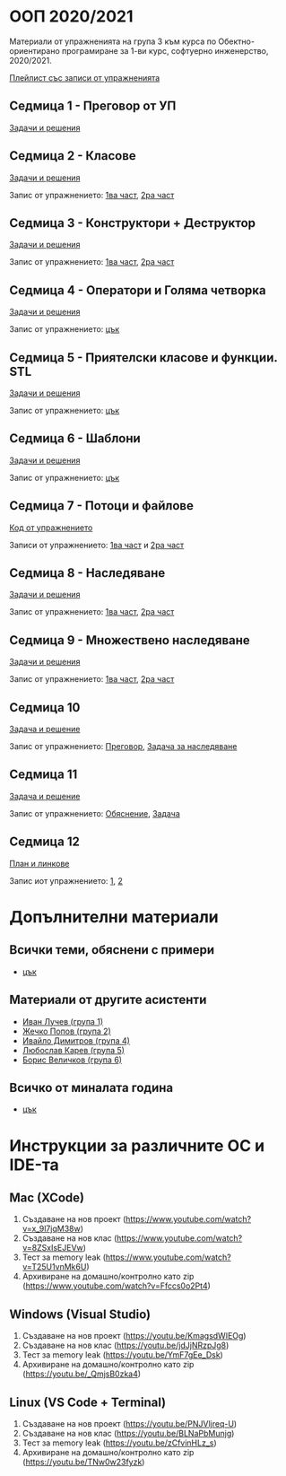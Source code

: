 # ООП 2020/2021

Материали от упражненията на група 3 към курса по Обектно-ориентирано програмиране за 1-ви курс, софтуерно инженерство, 2020/2021.

[Плейлист със записи от упражненията](https://www.youtube.com/playlist?list=PL7iLCIKeRWYeSmzbF7DsvVBuXJJsCyk7v)

## Седмица 1 - Преговор от УП

[Задачи и решения](week1)

## Седмица 2 - Класове

[Задачи и решения](week2)

Запис от упражнението: [1ва част](https://www.youtube.com/watch?v=ww5aVP-7Gc0), [2ра част](https://www.youtube.com/watch?v=urqDEqyZOXg)

## Седмица 3 - Конструктори + Деструктор

[Задачи и решения](week3)

Запис от упражнението: [1ва част](https://www.youtube.com/watch?v=CJ6qqTD3Dko), [2ра част](https://www.youtube.com/watch?v=YwdgFJgin24)

## Седмица 4 - Оператори и Голяма четворка

[Задачи и решения](week4)

Запис от упражнението: [цък](https://youtu.be/vpfRq2SLACQ)

## Седмица 5 - Приятелски класове и функции. STL

[Задачи и решения](week5)

Запис от упражнението: [цък](https://youtu.be/iwcRi5yuAys)

## Седмица 6 - Шаблони

[Задачи и решения](week6)

Запис от упражнението: [цък](https://www.youtube.com/watch?v=i0BfRSRY9QY)

## Седмица 7 - Потоци и файлове

[Код от упражнението](week7)

Записи от упражнението: [1ва част](https://youtu.be/8tXSgVCMhM0) и [2ра част](https://youtu.be/UziZLlYOIJM)

## Седмица 8 - Наследяване

[Задачи и решения](week8)

Запис от упражнението: [1ва част](https://www.youtube.com/watch?v=Ez8Aq6aOLwQ), [2ра част](https://www.youtube.com/watch?v=tdsuLQyRS-Q)

## Седмица 9 - Множествено наследяване

[Задачи и решения](week9)

Запис от упражнението: [1ва част](https://youtu.be/Lp3sHSbdgTY), [2ра част](https://youtu.be/8pJaeArBKFI)

## Седмица 10

[Задача и решение](weekA)

Запис от упражнението: [Преговор](https://youtu.be/m_RNIjx1cHg), [Задача за наследяване](https://youtu.be/PfeZc6tvE1g)

## Седмица 11

[Задача и решение](weekB)

Запис от упражнението: [Обяснение](https://youtu.be/KrAJ8lQ-vS4), [Задача](https://youtu.be/8FWjM-IREd8)

## Седмица 12

[План и линкове](weekC)

Запис иот упражнението: [1](https://youtu.be/OdAK5nLeDW4), [2](https://youtu.be/XKJhrR9Ekf4)

# Допълнителни материали

## Всички теми, обяснени с примери
* [цък](https://github.com/SI-FMI-2019/OOP-2020/tree/master/group1/%D0%A2%D0%B5%D0%BC%D0%B8)

## Материали от другите асистенти
* [Иван Лучев (група 1)](https://github.com/luchev/uni-object-oriented-programming-2021)
* [Жечко Попов (група 2)](https://github.com/zspopov/si-oop-2021-group-2)
* [Ивайло Димитров (група 4)](https://github.com/dimitrov570/oop2021)
* [Любослав Карев (група 5)](https://github.com/lyubolp/OOP-SI-2021)
* [Борис Величков (група 6)](https://github.com/BorisVelichkov/fmi-se-oop-2021)

## Всичко от миналата година
* [цък](https://github.com/SI-FMI-2019/OOP-2020)

# Инструкции за различните ОС и IDE-та

## Mac (XCode)
1. Създаване на нов проект (https://www.youtube.com/watch?v=x_9l7jqM38w)
2. Създаване на нов клас (https://www.youtube.com/watch?v=8ZSxIsEJEVw)
3. Тест за memory leak (https://www.youtube.com/watch?v=T25U1vnMk6U)
4. Архивиране на домашно/контролно като zip (https://www.youtube.com/watch?v=Ffccs0o2Pt4)

## Windows (Visual Studio)
1. Създаване на нов проект (https://youtu.be/KmagsdWIEOg)
2. Създаване на нов клас (https://youtu.be/jdJjNRzpJg8)
3. Тест за memory leak (https://youtu.be/YmF7gEe_Dsk)
4. Архивиране на домашно/контролно като zip (https://youtu.be/_QmjsB0zka4)

## Linux (VS Code + Terminal)
1. Създаване на нов проект (https://youtu.be/PNJVljreq-U)
2. Създаване на нов клас (https://youtu.be/BLNaPbMunjg)
3. Тест за memory leak (https://youtu.be/zCfvinHLz_s)
4. Архивиране на домашно/контролно като zip (https://youtu.be/TNw0w23fyzk)
